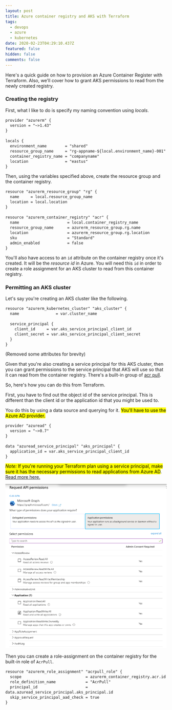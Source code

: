 ```yaml
---
layout: post
title: Azure container registry and AKS with Terraform
tags:
  - devops
  - azure
  - kubernetes
date: 2020-02-23T04:29:10.437Z
featured: false
hidden: false
comments: false
---
```

Here's a quick guide on how to provision an Azure Container Register with Terraform. Also, we'll cover how to grant AKS permissions to read from the newly created registry.

<!--more-->

### Creating the registry

First, what I like to do is specify my naming convention using *locals*.

```hcl
provider "azurerm" {
  version = "~>1.43"
}

locals {
  environment_name        = "shared"
  resource_group_name     = "rg-appname-${local.environment_name}-001"
  container_registry_name = "companyname"
  location                = "eastus"
}
```

Then, using the variables specified above, create the resource group and the container registry.

```hcl
resource "azurerm_resource_group" "rg" {
  name     = local.resource_group_name
  location = local.location
}

resource "azurerm_container_registry" "acr" {
  name                     = local.container_registry_name
  resource_group_name      = azurerm_resource_group.rg.name
  location                 = azurerm_resource_group.rg.location
  sku                      = "Standard"
  admin_enabled            = false
}
```

You'll also have access to an `id` attribute on the container registry once it's created. It will be the *resource id* in Azure. You will need this `id` in order to create a role assignment for an AKS cluster to read from this container registry.

### Permitting an AKS cluster

Let's say you're creating an AKS cluster like the following.

```hcl
resource "azurerm_kubernetes_cluster" "aks_cluster" {
  name                = var.cluster_name

  service_principal {
    client_id     = var.aks_service_principal_client_id
    client_secret = var.aks_service_principal_client_secret
  }
}
```

(Removed some attributes for brevity)

Given that you're also creating a service principal for this AKS cluster, then you can grant permissions to the service principal that AKS will use so that it can read from the container registry. There's a built-in group of [acr pull](https://docs.microsoft.com/en-us/azure/container-registry/container-registry-roles).

So, here's how you can do this from Terraform.

First, you have to find out the object id of the service principal. This is different than the client id or the application id that you might be used to.

You do this by using a data source and querying for it. <mark>You'll have to use the Azure AD provider.</mark>

```hcl
provider "azuread" {
  version = "~>0.7"
}

data "azuread_service_principal" "aks_principal" {
  application_id = var.aks_service_principal_client_id
}
```

<mark><em>Note:</em> If you're running your Terraform plan using a service principal, make sure it has the necessary permissions to read applications from Azure AD</mark>. [Read more here.](https://www.terraform.io/docs/providers/azuread/d/service_principal.html)

![](/assets/uploads/azuread-applications.png "Granting permission to service principal running Terraform")

Then you can create a role-assignment on the container registry for the built-in role of `AcrPull`.

```hcl
resource "azurerm_role_assignment" "acrpull_role" {
  scope                            = azurerm_container_registry.acr.id
  role_definition_name             = "AcrPull"
  principal_id                     = data.azuread_service_principal.aks_principal.id
  skip_service_principal_aad_check = true
}
```
